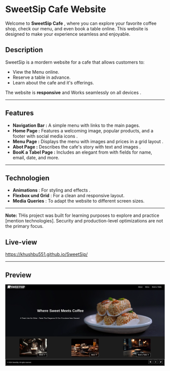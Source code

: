 # SweetSip Cafe Website

Welcome to **SweetSip Cafe** , where you can explore your favorite coffee shop, check our menu, and even book a table online. This website is designed to make your experience seamless and enjoyable.

## Description

SweetSip is a mordern website for a cafe that allows customers to:

- View the Menu online.
- Reserve a table in advance.
- Learn about the cafe and it's offerings.

The website is **responsive** and Works seamlessly on all devices .

---

## Features

- **Navigation Bar :** A simple menu with links to the main pages.
- **Home Page :** Features a welcoming image, popular products, and a footer with social media icons .
- **Menu Page :** Displays the menu with images and prices in a grid layout .
- **Abot Page :** Describes the cafe's story with text and images .
- **BooK a Tabel Page :** Includes an elegant from with fields for name, email, date, and more.

---

## Technologien

- **Animations** : For styling and effects .
- **Flexbox und Grid** : For a clean and responsive layout.
- **Media Queries** : To adapt the website to different screen sizes.

---

**Note:** THis project was built for learning purposes to explore and practice [mention technologies]. Security and production-level optimizations are not the primary focus.

## Live-view

https://khushbu551.github.io/SweetSip/

---

## Preview

![Alt Text](images/home-page.png)
